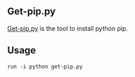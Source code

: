 ## Get-pip.py

[Get-pip.py](https://github.com/runscripts/scripts/blob/master/get-pip.py) is the tool to install python pip.

## Usage

```
run -i python get-pip.py
```